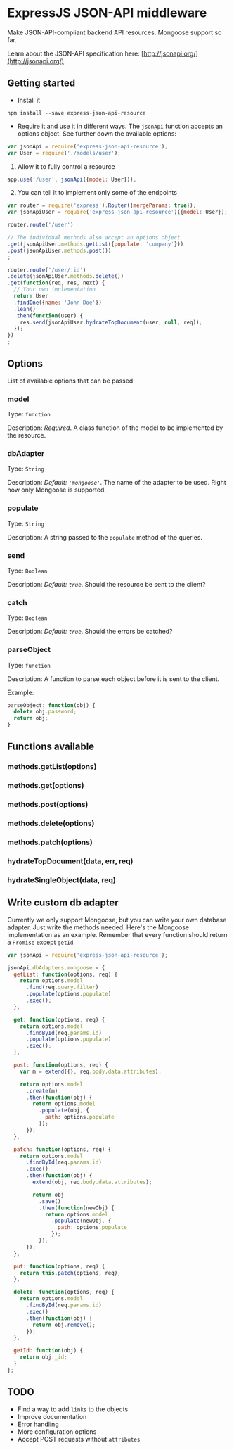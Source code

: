 # ExpressJS JSON-API middleware

Make JSON-API-compliant backend API resources. Mongoose support so far.

Learn about the JSON-API specification here: [http://jsonapi.org/](http://jsonapi.org/)

## Getting started

* Install it

```shell
npm install --save express-json-api-resource
```

* Require it and use it in different ways. The `jsonApi` function accepts an options object. See further down the available options:

```javascript
var jsonApi = require('express-json-api-resource');
var User = require('./models/user');
```

1. Allow it to fully control a resource
```javascript
app.use('/user', jsonApi({model: User}));
```

2. You can tell it to implement only some of the endpoints
```javascript
var router = require('express').Router({mergeParams: true});
var jsonApiUser = require('express-json-api-resource')({model: User});

router.route('/user')

// The individual methods also accept an options object
.get(jsonApiUser.methods.getList({populate: 'company'}))
.post(jsonApiUser.methods.post())
;

router.route('/user/:id')
.delete(jsonApiUser.methods.delete())
.get(function(req, res, next) {
  // Your own implementation
  return User
  .findOne({name: 'John Doe'})
  .lean()
  .then(function(user) {
    res.send(jsonApiUser.hydrateTopDocument(user, null, req));
  });
})
;
```

## Options

List of available options that can be passed:

### model
Type: `function`

Description: *Required*. A class function of the model to be implemented by the resource.

### dbAdapter
Type: `String`

Description: *Default: `'mongoose'`*. The name of the adapter to be used. Right now only Mongoose is supported.

### populate
Type: `String`

Description: A string passed to the `populate` method of the queries.

### send
Type: `Boolean`

Description: *Default: `true`*. Should the resource be sent to the client?

### catch
Type: `Boolean`

Description: *Default: `true`*. Should the errors be catched?

### parseObject
Type: `function`

Description: A function to parse each object before it is sent to the client.

Example:
```javascript
parseObject: function(obj) {
  delete obj.password;
  return obj;
}
```

## Functions available

### methods.getList(options)
### methods.get(options)
### methods.post(options)
### methods.delete(options)
### methods.patch(options)
### hydrateTopDocument(data, err, req)
### hydrateSingleObject(data, req)

## Write custom db adapter

Currently we only support Mongoose, but you can write your own database adapter. Just write the methods needed. Here's the Mongoose implementation as an example. Remember that every function should return a `Promise` except `getId`.

```javascript
var jsonApi = require('express-json-api-resource');

jsonApi.dbAdapters.mongoose = {
  getList: function(options, req) {
    return options.model
      .find(req.query.filter)
      .populate(options.populate)
      .exec();
  },

  get: function(options, req) {
    return options.model
      .findById(req.params.id)
      .populate(options.populate)
      .exec();
  },

  post: function(options, req) {
    var m = extend({}, req.body.data.attributes);

    return options.model
      .create(m)
      .then(function(obj) {
        return options.model
          .populate(obj, {
            path: options.populate
          });
      });
  },

  patch: function(options, req) {
    return options.model
      .findById(req.params.id)
      .exec()
      .then(function(obj) {
        extend(obj, req.body.data.attributes);

        return obj
          .save()
          .then(function(newObj) {
            return options.model
              .populate(newObj, {
                path: options.populate
              });
          });
      });
  },

  put: function(options, req) {
    return this.patch(options, req);
  },

  delete: function(options, req) {
    return options.model
      .findById(req.params.id)
      .exec()
      .then(function(obj) {
        return obj.remove();
      });
  },

  getId: function(obj) {
    return obj._id;
  }
};

```

## TODO

* Find a way to add `links` to the objects
* Improve documentation
* Error handling
* More configuration options
* Accept POST requests without `attributes`
